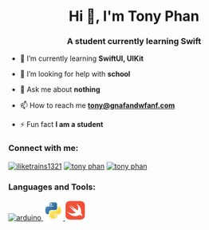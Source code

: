 <h1 align="center">Hi 👋, I'm Tony Phan</h1>
<h3 align="center">A student currently learning Swift</h3>

- 🌱 I’m currently learning **SwiftUI, UIKit**

- 🤝 I’m looking for help with **school**

- 💬 Ask me about **nothing**

- 📫 How to reach me **tony@gnafandwfanf.com**

- ⚡ Fun fact **I am a student**

<h3 align="left">Connect with me:</h3>
<p align="left">
<a href="https://twitter.com/iliketrains1321" target="blank"><img align="center" src="https://raw.githubusercontent.com/rahuldkjain/github-profile-readme-generator/master/src/images/icons/Social/twitter.svg" alt="iliketrains1321" height="30" width="40" /></a>
<a href="https://linkedin.com/in/tony phan" target="blank"><img align="center" src="https://raw.githubusercontent.com/rahuldkjain/github-profile-readme-generator/master/src/images/icons/Social/linked-in-alt.svg" alt="tony phan" height="30" width="40" /></a>
<a href="https://fb.com/tony phan" target="blank"><img align="center" src="https://raw.githubusercontent.com/rahuldkjain/github-profile-readme-generator/master/src/images/icons/Social/facebook.svg" alt="tony phan" height="30" width="40" /></a>
</p>

<h3 align="left">Languages and Tools:</h3>
<p align="left"> <a href="https://www.arduino.cc/" target="_blank" rel="noreferrer"> <img src="https://cdn.worldvectorlogo.com/logos/arduino-1.svg" alt="arduino" width="40" height="40"/> </a> <a href="https://www.python.org" target="_blank" rel="noreferrer"> <img src="https://raw.githubusercontent.com/devicons/devicon/master/icons/python/python-original.svg" alt="python" width="40" height="40"/> </a> <a href="https://developer.apple.com/swift/" target="_blank" rel="noreferrer"> <img src="https://raw.githubusercontent.com/devicons/devicon/master/icons/swift/swift-original.svg" alt="swift" width="40" height="40"/> </a> </p>
